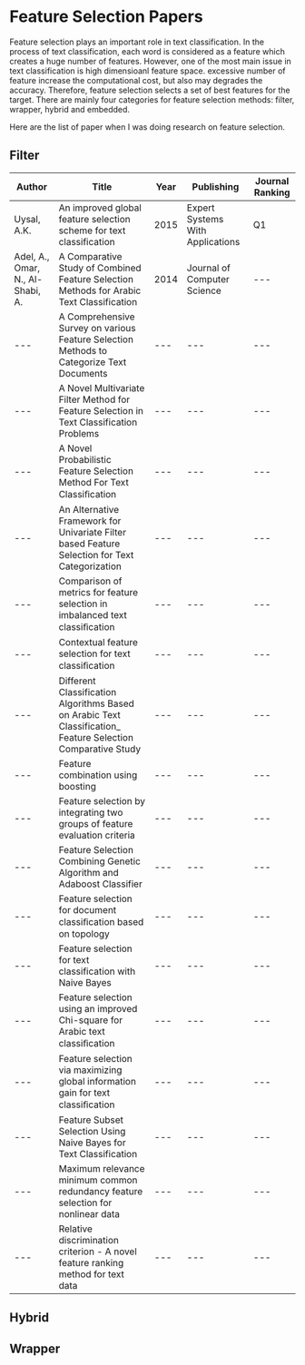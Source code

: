 # Feature Selection Papers
Feature selection plays an important role in text classification. In the process of text classification, each word is considered as a feature which creates a huge number of features. However, one of the most main issue in text classification is high dimensioanl feature space. excessive number of feature increase the computational cost, but also may degrades the accuracy. Therefore, feature selection selects a set of best features for the target. There are mainly four categories for feature selection methods: filter, wrapper, hybrid and embedded.

Here are the list of paper when I was doing research on feature selection.

## Filter
Author|Title|Year|Publishing|Journal Ranking
---|---|---|---|---
Uysal, A.K.|An improved global feature selection scheme for text classification|2015|Expert Systems With Applications|Q1
Adel, A., Omar, N., Al-Shabi, A.|A Comparative Study of Combined Feature Selection Methods for Arabic Text Classification|2014|Journal of Computer Science|---
---|A Comprehensive Survey on various Feature Selection Methods to Categorize Text Documents|---|---|---
---|A Novel Multivariate Filter Method for Feature Selection in Text Classification Problems|---|---|---
---|A Novel Probabilistic Feature Selection Method For Text Classiﬁcation|---|---|---
---|An Alternative Framework for Univariate Filter based Feature Selection for Text Categorization|---|---|---
---|Comparison of metrics for feature selection in imbalanced text classiﬁcation|---|---|---
---|Contextual feature selection for text classiﬁcation|---|---|---
---|Different Classification Algorithms Based on Arabic Text Classification_ Feature Selection Comparative Study|---|---|---
---|Feature combination using boosting|---|---|---
---|Feature selection by integrating two groups of feature evaluation criteria|---|---|---
---|Feature Selection Combining Genetic Algorithm and Adaboost Classifier|---|---|---
---|Feature selection for document classiﬁcation based on topology|---|---|---
---|Feature selection for text classification with Naive Bayes|---|---|---
---|Feature selection using an improved Chi-square for Arabic text classiﬁcation|---|---|---
---|Feature selection via maximizing global information gain for text classiﬁcation|---|---|---
---|Feature Subset Selection Using Naive Bayes for Text Classification|---|---|---
---|Maximum relevance minimum common redundancy feature selection for nonlinear data|---|---|---
---|Relative discrimination criterion - A novel feature ranking method for text data|---|---|---

## Hybrid


## Wrapper



